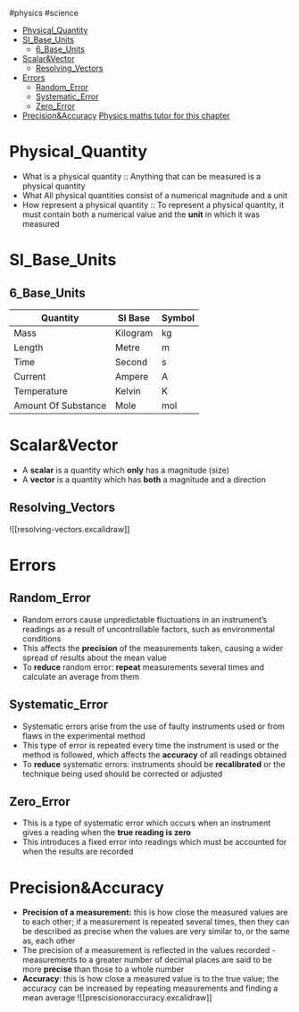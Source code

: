 #physics #science 
- [Physical_Quantity](#physical_quantity)
- [SI_Base_Units](#si_base_units)
	- [6_Base_Units](#6_base_units)
- [Scalar&Vector](#scalarvector)
	- [Resolving_Vectors](#resolving_vectors)
- [Errors](#errors)
	- [Random_Error](#random_error)
	- [Systematic_Error](#systematic_error)
	- [Zero_Error](#zero_error)
- [Precision&Accuracy](#precisionaccuracy)
[Physics maths tutor for this chapter](https://pmt.physicsandmathstutor.com/download/Physics/A-level/Notes/CAIE/01-Physical-Quantities-Units/Notes%20-%20Topic%201%20%20Physical%20Quantities%20and%20Units-%20CAIE%20Physics%20A-level.pdf)
# Physical_Quantity
- What is a physical quantity :: Anything that can be measured is a physical quantity 
- What All physical quantities consist of a numerical magnitude and a unit
- How represent a physical quantity :: To represent a physical quantity, it must contain both a numerical value and the **unit** in which it was measured <!--SR:!2023-09-04,3,250-->
# SI_Base_Units 
## 6_Base_Units
| **Quantity**        | **SI Base** | **Symbol** |
| ------------------- | ----------- | ---------- |
| Mass                | Kilogram    | kg         |
| Length              | Metre       | m          |
| Time                | Second      | s          |
| Current             | Ampere      | A          |
| Temperature         | Kelvin      | K          |
| Amount Of Substance | Mole        | mol        |

# Scalar&Vector
- A **scalar** is a quantity which **only** has a magnitude (size)
- A **vector** is a quantity which has **both** a magnitude and a direction
## Resolving_Vectors
![[resolving-vectors.excalidraw]]

# Errors
## Random_Error
- Random errors cause unpredictable fluctuations in an instrument’s readings as a result of uncontrollable factors, such as environmental conditions
- This affects the **precision** of the measurements taken, causing a wider spread of results about the mean value
- To **reduce** random error: **repeat** measurements several times and calculate an average from them
## Systematic_Error
- Systematic errors arise from the use of faulty instruments used or from flaws in the experimental method
- This type of error is repeated every time the instrument is used or the method is followed, which affects the **accuracy** of all readings obtained
- To **reduce** systematic errors: instruments should be **recalibrated** or the technique being used should be corrected or adjusted
## Zero_Error
- This is a type of systematic error which occurs when an instrument gives a reading when the **true reading is zero**
- This introduces a fixed error into readings which must be accounted for when the results are recorded

# Precision&Accuracy
- **Precision of a measurement:** this is how close the measured values are to each other; if a measurement is repeated several times, then they can be described as precise when the values are very similar to, or the same as, each other
- The precision of a measurement is reflected in the values recorded - measurements to a greater number of decimal places are said to be more **precise** than those to a whole number
- **Accuracy**: this is how close a measured value is to the true value; the accuracy can be increased by repeating measurements and finding a mean average
![[prescisionoraccuracy.excalidraw]]